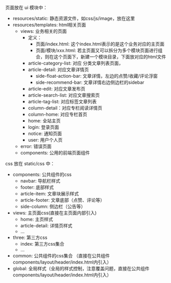 页面放在 ui 模块中：

- resources/static: 静态资源文件，如css/js/image，放在这里
- resources/templates: html相关页面
    - views: 业务相关的页面
        - 定义：
            - 页面/index.html:  这个index.html表示的是这个业务对应的主页面
            - 页面/模块/xxx.html:  若主页面又可以拆分为多个模块页面进行组合，则在这个页面下，新建一个模块目录，下面放对应的html文件
        - article-category-list: 对应 分类文章列表页面，
        - article-detail: 对应文章详情页
            - side-float-action-bar: 文章详情，左边的点赞/收藏/评论浮窗
            - side-recommend-bar: 文章详情右边侧边栏的sidebar
        - article-edit: 对应文章发布页
        - article-search-list: 对应文章搜索页
        - article-tag-list: 对应标签文章列表
        - column-detail：对应专栏阅读详情页
        - column-home: 对应专栏首页
        - home: 全站主页
        - login: 登录页面
        - notice: 通知页面
        - user: 用户个人页
    - error: 错误页面
    - components: 公用的前端页面组件


css 放在 static/css 中：

- components: 公共组件的css
    - navbar: 导航栏样式
    - footer: 底部样式
    - article-item: 文章块展示样式
    - article-footer: 文章底部（点赞、评论等）
    - side-column: 侧边栏（公告等）
- views: 主页面css(直接在主页面内部引入)
    - home: 主页样式
    - article-detail: 详情页样式
    - ...
- three: 第三方css
    - index: 第三方css集合
    - ...
- common: 公共组件的css集合 （直接在公共组件components/layout/header/index.html内引入）
- global: 全局样式（全局的样式控制，注意覆盖问题，直接在公共组件components/layout/header/index.html内引入）
